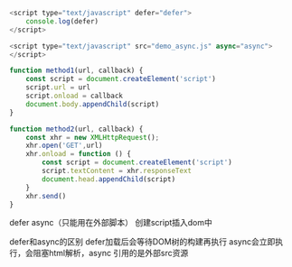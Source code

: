 
```js
<script type="text/javascript" defer="defer">
    console.log(defer)
</script> 
```
```js
<script type="text/javascript" src="demo_async.js" async="async">
</script> 
```

```js
function method1(url, callback) {
    const script = document.createElement('script')
    script.url = url
    script.onload = callback
    document.body.appendChild(script)
}
```
```js
function method2(url, callback) {
    const xhr = new XMLHttpRequest();
    xhr.open('GET',url)
    xhr.onload = function () {
        const script = document.createElement('script')
        script.textContent = xhr.responseText
        document.head.appendChild(script)
    }
    xhr.send()
}
```

defer
async（只能用在外部脚本）
创建script插入dom中


defer和async的区别
defer加载后会等待DOM树的构建再执行
async会立即执行，会阻塞html解析，async 引用的是外部src资源